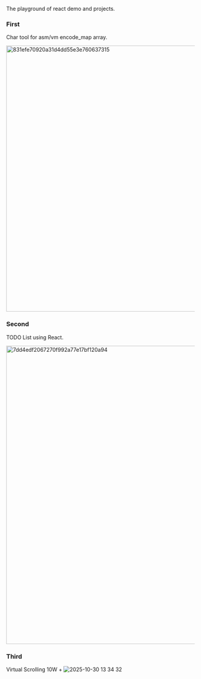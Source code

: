 The playground of react demo and projects.

### First
Char tool for asm/vm encode_map array.

<img width="652" height="709" alt="831efe70920a31d4dd55e3e760637315" src="https://github.com/user-attachments/assets/b5bbb1e1-832e-42df-b2b2-dd1e0570d73a" />


### Second 
TODO List using React.

<img width="825" height="795" alt="7dd4edf2067270f992a77e17bf120a94" src="https://github.com/user-attachments/assets/a90e866d-c98f-4c46-baef-1b0ef10f731d" />

### Third
Virtual Scrolling 10W +
![2025-10-30 13 34 32](https://github.com/user-attachments/assets/8ae9ca70-c920-4cbc-95b0-07270596cf7a)

